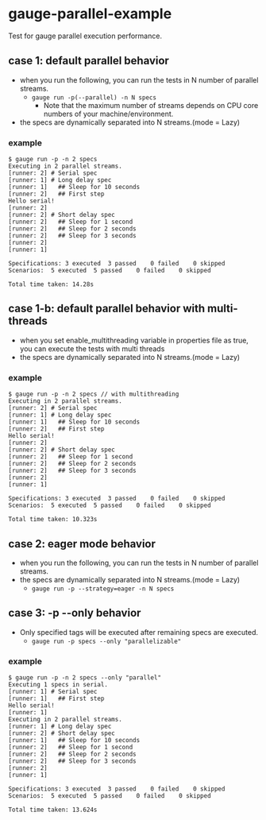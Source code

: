 # gauge-parallel-example
Test for gauge parallel execution performance.
## case 1: default parallel behavior
- when you run the following, you can run the tests in N number of parallel streams.
  - `gauge run -p(--parallel) -n N specs`
    - Note that the maximum number of streams depends on CPU core numbers of your machine/environment.
- the specs are dynamically separated into N streams.(mode = Lazy)
### example
```shell
$ gauge run -p -n 2 specs
Executing in 2 parallel streams.
[runner: 2] # Serial spec
[runner: 1] # Long delay spec
[runner: 1]   ## Sleep for 10 seconds
[runner: 2]   ## First step
Hello serial!
[runner: 2] 
[runner: 2] # Short delay spec
[runner: 2]   ## Sleep for 1 second
[runner: 2]   ## Sleep for 2 seconds
[runner: 2]   ## Sleep for 3 seconds
[runner: 2] 
[runner: 1] 

Specifications:	3 executed	3 passed	0 failed	0 skipped
Scenarios:	5 executed	5 passed	0 failed	0 skipped

Total time taken: 14.28s
```

## case 1-b: default parallel behavior with multi-threads
- when you set enable_multithreading variable in properties file as true, you can execute the tests with multi threads
- the specs are dynamically separated into N streams.(mode = Lazy)
### example
```shell
$ gauge run -p -n 2 specs // with multithreading
Executing in 2 parallel streams.
[runner: 2] # Serial spec
[runner: 1] # Long delay spec
[runner: 1]   ## Sleep for 10 seconds
[runner: 2]   ## First step
Hello serial!
[runner: 2] 
[runner: 2] # Short delay spec
[runner: 2]   ## Sleep for 1 second
[runner: 2]   ## Sleep for 2 seconds
[runner: 2]   ## Sleep for 3 seconds
[runner: 2] 
[runner: 1] 

Specifications:	3 executed	3 passed	0 failed	0 skipped
Scenarios:	5 executed	5 passed	0 failed	0 skipped

Total time taken: 10.323s
```

## case 2: eager mode behavior
- when you run the following, you can run the tests in N number of parallel streams.
- the specs are dynamically separated into N streams.(mode = Lazy)
    - `gauge run -p --strategy=eager -n N specs`

## case 3: -p --only behavior
- Only specified tags will be executed after remaining specs are executed.
  - `gauge run -p specs --only "parallelizable"`
### example
```shell
$ gauge run -p -n 2 specs --only "parallel"
Executing 1 specs in serial.
[runner: 1] # Serial spec
[runner: 1]   ## First step
Hello serial!
[runner: 1] 
Executing in 2 parallel streams.
[runner: 1] # Long delay spec
[runner: 2] # Short delay spec
[runner: 1]   ## Sleep for 10 seconds
[runner: 2]   ## Sleep for 1 second
[runner: 2]   ## Sleep for 2 seconds
[runner: 2]   ## Sleep for 3 seconds
[runner: 2] 
[runner: 1] 

Specifications:	3 executed	3 passed	0 failed	0 skipped
Scenarios:	5 executed	5 passed	0 failed	0 skipped

Total time taken: 13.624s
```
